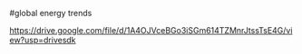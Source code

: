 #global energy trends

https://drive.google.com/file/d/1A4OJVceBGo3iSGm614TZMnrJtssTsE4G/view?usp=drivesdk
